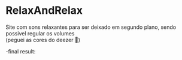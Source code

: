 # RelaxAndRelax

Site com sons relaxantes para ser deixado em segundo plano, sendo possivel regular os volumes
<br>
(peguei as cores do deezer 👻)

-final result:

